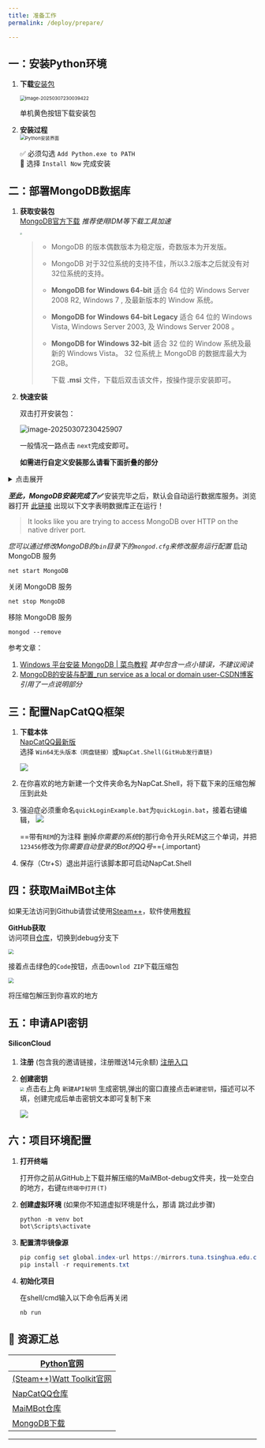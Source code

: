 ```yaml
---
title: 准备工作
permalink: /deploy/prepare/

---
```


## 一：安装Python环境

1. **下载**[安装包 ](https://www.python.org/downloads/)                

   <img src="https://zip-image.pages.dev/file/AgACAgUAAyEGAASIL8CVAAMKZ8saxfRoWJCPzj1nmdMVH7vH3eEAAtfGMRuICVlW1Gyk0xzvFHsBAAMCAAN3AAM2BA.png" alt="image-20250307230039422" style="zoom: 67%;" />

   单机黄色按钮下载安装包

2. **安装过程**  
   <img src="https://zip-image.pages.dev/file/AgACAgUAAyEGAASIL8CVAAMMZ8scf6pzzT58hSC1-SUXYr9uAdsAAubGMRuICVlWxkloUeFlWnEBAAMCAAN4AAM2BA.png" alt="Python安装界面" style="zoom:67%;" />  

   ✅ 必须勾选 `Add Python.exe to PATH`  
   🔘 选择 `Install Now` 完成安装

## 二：部署MongoDB数据库

1. **获取安装包**  
   [MongoDB官方下载](https://www.mongodb.com/try/download/community/)  *推荐使用IDM等下载工具加速*

   <img src="https://zip-image.pages.dev/file/AgACAgUAAyEGAASIL8CVAAMVZ81MOfGDue3rMgh-bbmM_f6bCu8AAmXJMRsDfGhWkGyyg5tnATwBAAMCAAN3AAM2BA.png" style="zoom: 25%;" />

   > - MongoDB 的版本偶数版本为稳定版，奇数版本为开发版。
   >
   > - MongoDB 对于32位系统的支持不佳，所以3.2版本之后就没有对32位系统的支持。
   >
   > - **MongoDB for Windows 64-bit** 适合 64 位的 Windows Server 2008 R2, Windows 7 , 及最新版本的 Window 系统。
   >
   > - **MongoDB for Windows 64-bit Legacy** 适合 64 位的 Windows Vista, Windows Server 2003, 及 Windows Server 2008 。
   >
   > - **MongoDB for Windows 32-bit** 适合 32 位的 Window 系统及最新的 Windows Vista。 32 位系统上 MongoDB 的数据库最大为 2GB。
   >
   > 
   >
   >   下载 **.msi** 文件，下载后双击该文件，按操作提示安装即可。

2. **快速安装**       

   双击打开安装包：                                       

   <img src="https://zip-image.pages.dev/file/AgACAgUAAyEGAASIL8CVAAMJZ8sauA6a0rNHXOhYZORUnCVMeXgAAtbGMRuICVlWUz_BJiUCVq4BAAMCAAN4AAM2BA.png" alt="image-20250307230425907"  />

   一般情况一路点击 `next`完成安即可。

   **如需进行自定义安装那么请看下面折叠的部分**

<details>
  <summary>点击展开</summary>
   
   3. **自定义安装过程**

   安装过程中也可以可以选择`custom`自定义安装选择安装路径:

   ![](https://zip-image.pages.dev/file/AgACAgUAAyEGAASIL8CVAAMmZ8135E_xC4klZb2Qv6_L54y3ZzQAAgTKMRsDfGhWtbkYvLcXdf0BAAMCAAN4AAM2BA.png)

   现在，出现了两个选择：

   ![](https://zip-image.pages.dev/file/AgACAgUAAyEGAASIL8CVAAMnZ814HfaBlaf3EzVrZCJsJEJ6InYAAgbKMRsDfGhWY7YWSY8_FW0BAAMCAAN4AAM2BA.png)

   >  从**MongoDB 4.0**开始，您可以在安装期间配置和启动**MongoDB**作为服务，并在成功安装后启动**MongoDB**服务
   >
   > - **Run Service as Network Service user**：以网络服务用户身份运行服务（默认）
   >
   >   - 这是Windows内置的Windows用户账户
   >
   > - **Run Services as a local or domain user**：以本地或域用户身份运行服务对于现有本地用户账户
   >
   >   - Domain填"."(小数点)即可
   >   - Account Name为当前Windows用户名
   >   - Account Password为Windows用户密码 ==（注意不是PIN密码）==
   >   - 对于现有的本地用户帐户，请指定一个句点作为帐户域（即.），并为该用户指定帐户名称和帐户密码。
   >   - 对于现有域用户，请为该用户指定“ 帐户域”，“帐户名”和“ 帐户密码 ”
   >
   >    **如果您只需简单操作和基本功能，默认的网络服务用户选项即可**
   >    **如果您需要对权限进行更多控制，或者需要使用特定用户凭据访问和限制资源，则选择本地或域用户选项会更合适**
   >
   > - Service Name：指定服务名称，默认名称是MongoDB。如果您已拥有具有指定名称的服务，则必须选择另一个名称
   >
   > - Data Directory：指定数据目录，对应于–dbpath。如果该目录不存在，安装程序将创建该目录并设置对服务用户的目录访问权限
   >
   > - Log Directory：指定日志目录，该目录对应于–logpath。如果该目录不存在，安装程序将创建该目录并设置对服务用户的目录访问权限
   >
   > - 只安装MongoDB（不推荐）

   配置完后接着点击`next`

   ![](https://zip-image.pages.dev/file/AgACAgUAAyEGAASIL8CVAAMpZ814g7k-7leb3NiByYBh4i5zmYcAAn7EMRsDfHBWVLP095keYsoBAAMCAAN4AAM2BA.png)

   - **Install MongoDB Compass：**这个选项是在后台下载一个**MongoDB**的**GUI**软件，因为网络的原因,某些地区可能下载很慢，如果您遇到这种情况，请尝试去掉勾选，可在安装完成之后另外[下载安装](https://www.mongodb.com/try/download/compass)。

</details>

   ***至此，MongoDB安装完成了✅***
   安装完毕之后，默认会自动运行数据库服务。浏览器打开 [此链接](http://localhost:27017/) 出现以下文字表明数据库正在运行！
   
   > It looks like you are trying to access MongoDB over HTTP on the native driver port.

   *您可以通过修改MongoDB的`bin`目录下的`mongod.cfg`来修改服务运行配置*
   启动 MongoDB 服务
``` [shell]
net start MongoDB
```
关闭 MongoDB 服务
``` [shell]
net stop MongoDB
```

移除 MongoDB 服务
``` [shell]
mongod --remove
```


参考文章：
   1. [Windows 平台安装 MongoDB | 菜鸟教程](https://www.runoob.com/mongodb/mongodb-window-install.html) *其中包含一点小错误，不建议阅读*
   2. [MongoDB的安装与配置_run service as a local or domain user-CSDN博客](https://blog.csdn.net/weixin_45404208/article/details/114437260) *引用了一点说明部分*

## 三：配置NapCatQQ框架

1. **下载本体**  
   [NapCatQQ最新版](https://github.com/NapNeko/NapCatQQ/releases/)  
   选择 `Win64无头版本（网盘链接）`或`NapCat.Shell(GitHub发行直链)`

   ![](https://zip-image.pages.dev/file/AgACAgUAAyEGAASIL8CVAAMWZ81avJxQRdCjP1TyQVO3izHWNAkAAqbJMRsDfGhWbxC3eJfrGyQBAAMCAAN3AAM2BA.png)

2. 在你喜欢的地方新建一个文件夹命名为NapCat.Shell，将下载下来的压缩包解压到此处

3. 强迫症必须重命名`quickLoginExample.bat`为`quickLogin.bat`，接着右键编辑， ![](https://zip-image.pages.dev/file/AgACAgUAAyEGAASIL8CVAAMXZ81dfs2aDVi1PuNE4iin76klQfwAAq_JMRsDfGhWYzu3goS3WZMBAAMCAAN4AAM2BA.png)

   ==带有`REM`的为注释 删掉*你需要的系统*的那行命令开头REM这三个单词，并把`123456`修改为你*需要自动登录的Bot的QQ号*=={.important}

4. 保存（Ctr+S）退出并运行该脚本即可启动NapCat.Shell

## 四：获取MaiMBot主体

如果无法访问到Github请尝试使用[Steam++](https://steampp.net/)，软件使用[教程](/deploy/prepare/visit-git/)

**GitHub获取**  
访问项目[仓库](https://github.com/SengokuCola/MaiMBot)，切换到debug分支下

<img src="https://zip-image.pages.dev/file/AgACAgUAAyEGAASIL8CVAAMjZ81pvYSeUaeKcmlhfBelH_GlNa8AAuzJMRsDfGhWCX4ePAdy7noBAAMCAAN5AAM2BA.png" style="zoom: 67%;" />

接着点击绿色的`Code`按钮，点击`Downlod ZIP`下载压缩包

<img src="https://zip-image.pages.dev/file/AgACAgUAAyEGAASIL8CVAAMiZ81psAdqhyPbuSfeQOBTPMf90jsAAurJMRsDfGhWvQgVmBjrQdgBAAMCAAN5AAM2BA.png" style="zoom: 67%;" />



将压缩包解压到你喜欢的地方

## 五：申请API密钥

#### SiliconCloud

1. **注册**  (包含我的邀请链接，注册赠送14元余额)
   [注册入口](https://cloud.siliconflow.cn/i/Dp1gWkNo)

2. **创建密钥**  
   <img src="https://zip-image.pages.dev/file/AgACAgUAAyEGAASIL8CVAAMgZ81oCKbZp5zApcY2IN2CtpHGcFUAAufJMRsDfGhWhzj-SoSP7owBAAMCAAN3AAM2BA.png" style="zoom: 50%;" />
   点击右上角 `新建API秘钥` 生成密钥,弹出的窗口直接点击`新建密钥`，描述可以不填，创建完成后单击密钥文本即可复制下来

   ![](https://zip-image.pages.dev/file/AgACAgUAAyEGAASIL8CVAAMhZ81oudpTENp46Ll3_P7PR2DcGZ0AAunJMRsDfGhWH-GbWH9SXdUBAAMCAAN4AAM2BA.png)

## 六：项目环境配置

1. **打开终端**

   打开你之前从GitHub上下载并解压缩的MaiMBot-debug文件夹，找一处空白的地方，右键`在终端中打开(T)`

2. **创建虚拟环境**  (如果你不知道虚拟环境是什么，那请  跳过此步骤)

   ```powershell
   python -m venv bot
   bot\Scripts\activate 
   ```

3. **配置清华镜像源**  

   ```powershell
   pip config set global.index-url https://mirrors.tuna.tsinghua.edu.cn/pypi/web/simple
   pip install -r requirements.txt
   ```

4. **初始化项目**  

   在shell/cmd输入以下命令后再关闭

   ```powershell
   nb run
   ```



## 📎 资源汇总    

| [Python官网](https://www.python.org/downloads/)              |
| ------------------------------------------------------------ |
| [(Steam++)Watt Toolkit官网](https://steampp.net/)            |
| [NapCatQQ仓库](https://github.com/NapNeko/NapCatQQ/releases/) |
| [MaiMBot仓库](https://github.com/SengokuCola/MaiMBot/tree/debug) |
| [MongoDB下载 ](https://www.mongodb.com/try/download/community/) |

---
